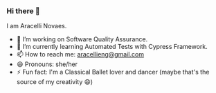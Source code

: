 ### Hi there 👋

I am Aracelli Novaes.

- 🔭 I’m  working on Software Quality Assurance.
- 🌱 I’m currently learning Automated Tests with Cypress Framework.
- 📫 How to reach me: aracellieng@gmail.com
- 😄 Pronouns: she/her
- ⚡ Fun fact: I'm a Classical Ballet lover and dancer (maybe that's the source of my creativity 😄)

